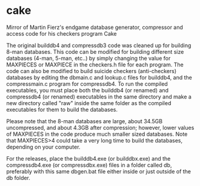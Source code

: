 # cake
Mirror of Martin Fierz's endgame database generator, compressor and access code for his checkers program Cake

The original builddb4 and compressdb3 code was cleaned up for building 8-man databases.  This code can be modified for building different size databases (4-man, 5-man, etc..) by simply changing the value for MAXPIECES or MAXPIECE in the checkers.h file for each program.  The code can also be modified to build suicide checkers (anti-checkers) databases by editing the dbmain.c and lookup.c files for builddb4, and the compressmain.c program for compressdb4.  To run the compiled executables, you must place both the builddb4 (or renamed) and compressdb4 (or renamed) executables in the same directory and make a new directory called "raw" inside the same folder as the compiled executables for them to build the databases.

Please note that the 8-man databases are large, about 34.5GB uncompressed, and about 4.3GB after compression; however, lower values of MAXPIECES in the code produce much smaller sized databases.  Note that MAXPIECES>4 could take a very long time to build the databases, depending on your computer.

For the releases, place the builddb4.exe (or builddbx.exe) and the compressdb4.exe (or compressdbx.exe) files in a folder called db, preferably with this same dbgen.bat file either inside or just outside of the db folder.

